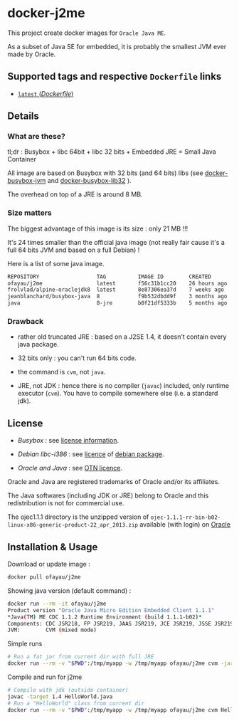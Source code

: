 # docker-j2me

This project create docker images for `Oracle Java ME`.

As a subset of Java SE for embedded, it is probably the smallest JVM ever made by Oracle.

## Supported tags and respective `Dockerfile` links

-	[`latest` (*Dockerfile*)](https://github.com/ofayau/docker-j2me/blob/master/Dockerfile)

## Details

### What are these?

tl;dr : Busybox + libc 64bit + libc 32 bits + Embedded JRE = Small Java Container

All image are based on Busybox with 32 bits (and 64 bits) libs (see [docker-busybox-jvm](https://github.com/ofayau/docker-busybox-jvm) and [docker-busybox-lib32](https://github.com/ofayau/docker-busybox-lib32) ).

The overhead on top of a JRE is around 8 MB.

### Size matters

The biggest advantage of this image is its size : only 21 MB !!!

It's 24 times smaller than the official java image (not really fair cause it's a full 64 bits JVM and based on a full Debian) !

Here is a list of some java image.

```sh
REPOSITORY                  TAG          IMAGE ID        CREATED         VIRTUAL SIZE
ofayau/j2me                 latest       f56c31b1cc20    26 hours ago    21.73 MB
frolvlad/alpine-oraclejdk8  latest       8e87306ea37d    7 weeks ago     170.4 MB
jeanblanchard/busybox-java  8            f9b532dbdd9f    3 months ago    162 MB
java                        8-jre        b0f21df5333b    5 months ago    478.7 MB
```

### Drawback

- rather old truncated JRE : based on a J2SE 1.4, it doesn't contain every java package.

- 32 bits only : you can't run 64 bits code.

- the command is `cvm`, not `java`.

- JRE, not JDK : hence there is no compiler (`javac`) included, only runtime executor (`cvm`). You have to compile somewhere else (i.e. a standard jdk).


## License

- *Busybox* : see [license information](http://www.busybox.net/license.html).

- *Debian libc-i386* : see [licence](http://ftp-master.metadata.debian.org/changelogs/main/g/glibc/glibc_2.19-18_copyright) of [debian package](https://packages.debian.org/jessie/libc6-i386).

- *Oracle and Java* : see [OTN licence](http://www.oracle.com/technetwork/licenses/standard-license-152015.html).

Oracle and Java are registered trademarks of Oracle and/or its affiliates.

The Java softwares (including JDK or JRE) belong to Oracle and this redistribution is not for commercial use.

The ojec1.1.1 directory is the unzipped version of `ojec-1.1.1-rr-bin-b02-linux-x86-generic-product-22_apr_2013.zip` available (with login) on [Oracle](http://www.oracle.com/technetwork/java/embedded/javame/embedded-client/downloads/index.html)


## Installation & Usage

Download or update image :

```sh
docker pull ofayau/j2me
```

Showing java version (default command) :

```sh
docker run --rm -it ofayau/j2me
Product version "Oracle Java Micro Edition Embedded Client 1.1.1"
*Java(TM) ME CDC 1.1.2 Runtime Environment (build 1.1.1-b02)*
Components: CDC JSR218, FP JSR219, JAAS JSR219, JCE JSR219, JSSE JSR219, RMI JSR66, JDBC JSR169, XML JSR280
JVM:        CVM (mixed mode)
```

Simple runs

```sh
# Run a fat jar from current dir with full JRE
docker run --rm -v "$PWD":/tmp/myapp -w /tmp/myapp ofayau/j2me cvm -jar myFatJar.jar
```

Compile and run for j2me

```sh
# Compile with jdk (outside container)
javac -target 1.4 HelloWorld.java
# Run a "HelloWorld" class from current dir
docker run --rm -v "$PWD":/tmp/myapp -w /tmp/myapp ofayau/j2me cvm HelloWorld.class
```


